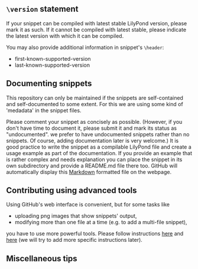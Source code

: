 
`\version` statement
--------------------

If your snippet can be compiled with latest stable LilyPond version,
please mark it as such.  If it cannot be compiled with latest stable,
please indicate the latest version with which it can be compiled.

You may also provide additional information in snippet's `\header`:
- first-known-supported-version
- last-known-supported-version


Documenting snippets
--------------------

This repository can only be maintained if the snippets are self-contained
and self-documented to some extent. For this we are using some kind of
'medadata' in the snippet files.

Please comment your snippet as concisely as possible.
(However, if you don't have time to document it, please submit it and
mark its status as "undocumented". we prefer to have undocumented snippets
rather than no snippets.  Of course, adding documentation later is very
welcome.)
It is good practice to write the snippet as a compilable
LilyPond file and create a usage example as part of the
documentation.
If you provide an example that is rather complex and needs
explanation you can place the snippet in its own subdirectory
and provide a README.md file there too.
GitHub will automatically display this
[Markdown](http://en.wikipedia.org/wiki/Markdown)
formatted file on the webpage.


Contributing using advanced tools
---------------------------------

Using GitHub's web interface is convenient, but for some tasks like

* uploading png images that show snippets' output,
* modifying more than one file at a time
  (e.g. to add a multi-file snippet),

you have to use more powerful tools.  Please follow
instructions [here](http://help.github.com/articles/set-up-git)
and [here](http://help.github.com/articles/fork-a-repo)
(we will try to add more specific instructions later).


Miscellaneous tips
------------------
